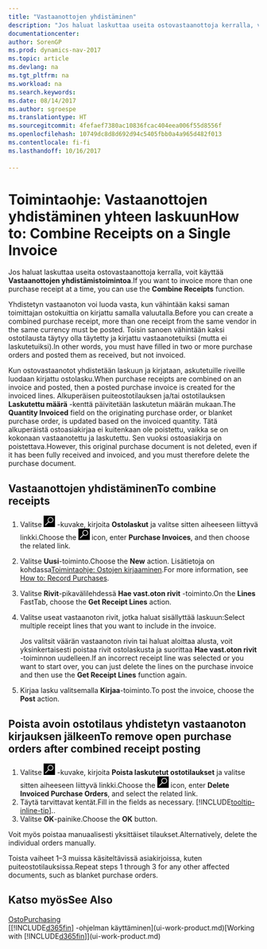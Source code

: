 ```yaml
---
title: "Vastaanottojen yhdistäminen"
description: "Jos haluat laskuttaa useita ostovastaanottoja kerralla, voit käyttää Vastaanottojen yhdistämistoimintoa."
documentationcenter: 
author: SorenGP
ms.prod: dynamics-nav-2017
ms.topic: article
ms.devlang: na
ms.tgt_pltfrm: na
ms.workload: na
ms.search.keywords: 
ms.date: 08/14/2017
ms.author: sgroespe
ms.translationtype: HT
ms.sourcegitcommit: 4fefaef7380ac10836fcac404eea006f55d8556f
ms.openlocfilehash: 10749dc8d8d692d94c5405fbb0a4a965d482f013
ms.contentlocale: fi-fi
ms.lasthandoff: 10/16/2017

---
```

# <a name="how-to-combine-receipts-on-a-single-invoice"></a><span data-ttu-id="b021c-103">Toimintaohje: Vastaanottojen yhdistäminen yhteen laskuun</span><span class="sxs-lookup"><span data-stu-id="b021c-103">How to: Combine Receipts on a Single Invoice</span></span>
<span data-ttu-id="b021c-104">Jos haluat laskuttaa useita ostovastaanottoja kerralla, voit käyttää **Vastaanottojen yhdistämistoimintoa**.</span><span class="sxs-lookup"><span data-stu-id="b021c-104">If you want to invoice more than one purchase receipt at a time, you can use the **Combine Receipts** function.</span></span>  

<span data-ttu-id="b021c-105">Yhdistetyn vastaanoton voi luoda vasta, kun vähintään kaksi saman toimittajan ostokuittia on kirjattu samalla valuutalla.</span><span class="sxs-lookup"><span data-stu-id="b021c-105">Before you can create a combined purchase receipt, more than one receipt from the same vendor in the same currency must be posted.</span></span> <span data-ttu-id="b021c-106">Toisin sanoen vähintään kaksi ostotilausta täytyy olla täytetty ja kirjattu vastaanotetuiksi (mutta ei laskutetuiksi).</span><span class="sxs-lookup"><span data-stu-id="b021c-106">In other words, you must have filled in two or more purchase orders and posted them as received, but not invoiced.</span></span>  

<span data-ttu-id="b021c-107">Kun ostovastaanotot yhdistetään laskuun ja kirjataan, askutetuille riveille luodaan kirjattu ostolasku.</span><span class="sxs-lookup"><span data-stu-id="b021c-107">When purchase receipts are combined on an invoice and posted, then a posted purchase invoice is created for the invoiced lines.</span></span> <span data-ttu-id="b021c-108">Alkuperäisen puiteostotilauksen ja/tai ostotilauksen **Laskutettu määrä** -kenttä päivitetään laskutetun määrän mukaan.</span><span class="sxs-lookup"><span data-stu-id="b021c-108">The **Quantity Invoiced** field on the originating purchase order, or blanket purchase order, is updated based on the invoiced quantity.</span></span> <span data-ttu-id="b021c-109">Tätä alkuperäistä ostoasiakirjaa ei kuitenkaan ole poistettu, vaikka se on kokonaan vastaanotettu ja laskutettu. Sen vuoksi ostoasiakirja on poistettava.</span><span class="sxs-lookup"><span data-stu-id="b021c-109">However, this original purchase document is not deleted, even if it has been fully received and invoiced, and you must therefore delete the purchase document.</span></span>  

## <a name="to-combine-receipts"></a><span data-ttu-id="b021c-110">Vastaanottojen yhdistäminen</span><span class="sxs-lookup"><span data-stu-id="b021c-110">To combine receipts</span></span>  
1. <span data-ttu-id="b021c-111">Valitse ![Etsi sivu tai raportti](media/ui-search/search_small.png "Etsi sivu tai raportti -kuvake") -kuvake, kirjoita **Ostolaskut** ja valitse sitten aiheeseen liittyvä linkki.</span><span class="sxs-lookup"><span data-stu-id="b021c-111">Choose the ![Search for Page or Report](media/ui-search/search_small.png "Search for Page or Report icon") icon, enter **Purchase Invoices**, and then choose the related link.</span></span>  
2. <span data-ttu-id="b021c-112">Valitse **Uusi**-toiminto.</span><span class="sxs-lookup"><span data-stu-id="b021c-112">Choose the **New** action.</span></span> <span data-ttu-id="b021c-113">Lisätietoja on kohdassa[Toimintaohje: Ostojen kirjaaminen](purchasing-how-record-purchases.md).</span><span class="sxs-lookup"><span data-stu-id="b021c-113">For more information, see [How to: Record Purchases](purchasing-how-record-purchases.md).</span></span>  
3. <span data-ttu-id="b021c-114">Valitse **Rivit**-pikavälilehdessä **Hae vast.oton rivit** -toiminto.</span><span class="sxs-lookup"><span data-stu-id="b021c-114">On the **Lines** FastTab, choose the **Get Receipt Lines** action.</span></span>  
4. <span data-ttu-id="b021c-115">Valitse useat vastaanoton rivit, jotka haluat sisällyttää laskuun:</span><span class="sxs-lookup"><span data-stu-id="b021c-115">Select multiple receipt lines that you want to include in the invoice.</span></span>  

    <span data-ttu-id="b021c-116">Jos valitsit väärän vastaanoton rivin tai haluat aloittaa alusta, voit yksinkertaisesti poistaa rivit ostolaskusta ja suorittaa **Hae vast.oton rivit** -toiminnon uudelleen.</span><span class="sxs-lookup"><span data-stu-id="b021c-116">If an incorrect receipt line was selected or you want to start over, you can just delete the lines on the purchase invoice and then use the **Get Receipt Lines** function again.</span></span>  
5. <span data-ttu-id="b021c-117">Kirjaa lasku valitsemalla **Kirjaa**-toiminto.</span><span class="sxs-lookup"><span data-stu-id="b021c-117">To post the invoice, choose the **Post** action.</span></span>  

## <a name="to-remove-open-purchase-orders-after-combined-receipt-posting"></a><span data-ttu-id="b021c-118">Poista avoin ostotilaus yhdistetyn vastaanoton kirjauksen jälkeen</span><span class="sxs-lookup"><span data-stu-id="b021c-118">To remove open purchase orders after combined receipt posting</span></span>  
1. <span data-ttu-id="b021c-119">Valitse ![Etsi sivu tai raportti](media/ui-search/search_small.png "Etsi sivu tai raportti -kuvake") -kuvake, kirjoita **Poista laskutetut ostotilaukset** ja valitse sitten aiheeseen liittyvä linkki.</span><span class="sxs-lookup"><span data-stu-id="b021c-119">Choose the ![Search for Page or Report](media/ui-search/search_small.png "Search for Page or Report icon") icon, enter **Delete Invoiced Purchase Orders**, and select the related link.</span></span>  
2. <span data-ttu-id="b021c-120">Täytä tarvittavat kentät.</span><span class="sxs-lookup"><span data-stu-id="b021c-120">Fill in the fields as necessary.</span></span> [!INCLUDE[tooltip-inline-tip](includes/tooltip-inline-tip_md.md)]<span data-ttu-id="b021c-121">.</span><span class="sxs-lookup"><span data-stu-id="b021c-121">.</span></span>
3. <span data-ttu-id="b021c-122">Valitse **OK**-painike.</span><span class="sxs-lookup"><span data-stu-id="b021c-122">Choose the **OK** button.</span></span>  

<span data-ttu-id="b021c-123">Voit myös poistaa manuaalisesti yksittäiset tilaukset.</span><span class="sxs-lookup"><span data-stu-id="b021c-123">Alternatively, delete the individual orders manually.</span></span>

<span data-ttu-id="b021c-124">Toista vaiheet 1–3 muissa käsiteltävissä asiakirjoissa, kuten puiteostotilauksissa.</span><span class="sxs-lookup"><span data-stu-id="b021c-124">Repeat steps 1 through 3 for any other affected documents, such as blanket purchase orders.</span></span>

## <a name="see-also"></a><span data-ttu-id="b021c-125">Katso myös</span><span class="sxs-lookup"><span data-stu-id="b021c-125">See Also</span></span>  
[<span data-ttu-id="b021c-126">Osto</span><span class="sxs-lookup"><span data-stu-id="b021c-126">Purchasing</span></span>](purchasing-manage-purchasing.md)  
<span data-ttu-id="b021c-127">[[!INCLUDE[d365fin](includes/d365fin_md.md)] -ohjelman käyttäminen](ui-work-product.md)</span><span class="sxs-lookup"><span data-stu-id="b021c-127">[Working with [!INCLUDE[d365fin](includes/d365fin_md.md)]](ui-work-product.md)</span></span>


